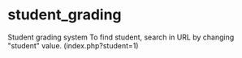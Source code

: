 # student_grading
Student grading system
To find student, search in URL by changing "student" value. (index.php?student=1)
